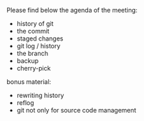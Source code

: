 Please find below the agenda of the meeting:

- history of git
- the commit
- staged changes
- git log / history
- the branch
- backup
- cherry-pick

bonus material:

- rewriting history
- reflog
- git not only for source code management
